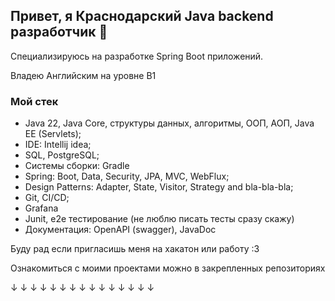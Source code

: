 ## Привет, я Краснодарский Java backend разработчик 👋

Специализируюсь на разработке Spring Boot приложений.

Владею Английским на уровне B1

### Мой стек
- Java 22, Java Core, структуры данных, алгоритмы, ООП, АОП, Java EE (Servlets);
- IDE: Intellij idea;
- SQL, PostgreSQL;
- Системы сборки: Gradle
- Spring: Boot, Data, Security, JPA, MVC, WebFlux;
- Design Patterns: Adapter, State, Visitor, Strategy and bla-bla-bla;
- Git, CI/CD;
- Grafana
- Junit, e2e тестирование (не люблю писать тесты сразу скажу)
- Документация: OpenAPI (swagger), JavaDoc

Буду рад если пригласишь меня на хакатон или работу :3

Ознакомиться с моими проектами можно в закрепленных репозиториях

↓	↓	↓	↓	↓	↓	↓	↓	↓	↓	↓	↓	↓	↓	↓	
